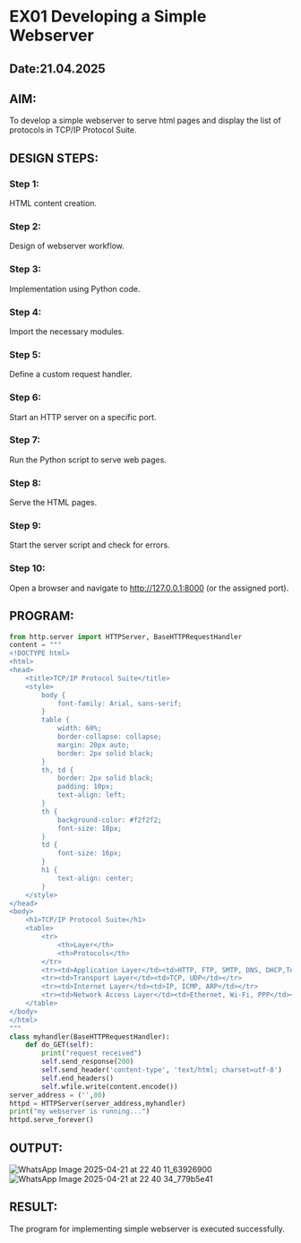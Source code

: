 # EX01 Developing a Simple Webserver
## Date:21.04.2025

## AIM:
To develop a simple webserver to serve html pages and display the list of protocols in TCP/IP Protocol Suite.

## DESIGN STEPS:
### Step 1: 
HTML content creation.

### Step 2:
Design of webserver workflow.

### Step 3:
Implementation using Python code.

### Step 4:
Import the necessary modules.

### Step 5:
Define a custom request handler.

### Step 6:
Start an HTTP server on a specific port.

### Step 7:
Run the Python script to serve web pages.

### Step 8:
Serve the HTML pages.

### Step 9:
Start the server script and check for errors.

### Step 10:
Open a browser and navigate to http://127.0.0.1:8000 (or the assigned port).

## PROGRAM:
```python
from http.server import HTTPServer, BaseHTTPRequestHandler
content = """
<!DOCTYPE html>
<html>
<head>
    <title>TCP/IP Protocol Suite</title>
    <style>
        body {
            font-family: Arial, sans-serif;
        }
        table {
            width: 60%;
            border-collapse: collapse;
            margin: 20px auto;
            border: 2px solid black;
        }
        th, td {
            border: 2px solid black;
            padding: 10px;
            text-align: left;
        }
        th {
            background-color: #f2f2f2;
            font-size: 18px;
        }
        td {
            font-size: 16px;
        }
        h1 {
            text-align: center;
        }
    </style>
</head>
<body>
    <h1>TCP/IP Protocol Suite</h1>
    <table>
        <tr>
            <th>Layer</th>
            <th>Protocols</th>
        </tr>
        <tr><td>Application Layer</td><td>HTTP, FTP, SMTP, DNS, DHCP,Telnet</td></tr>
        <tr><td>Transport Layer</td><td>TCP, UDP</td></tr>
        <tr><td>Internet Layer</td><td>IP, ICMP, ARP</td></tr>
        <tr><td>Network Access Layer</td><td>Ethernet, Wi-Fi, PPP</td></tr>
    </table>
</body>
</html>
"""
class myhandler(BaseHTTPRequestHandler):
    def do_GET(self):
        print("request received")
        self.send_response(200)
        self.send_header('content-type', 'text/html; charset=utf-8')
        self.end_headers()
        self.wfile.write(content.encode())
server_address = ('',80)
httpd = HTTPServer(server_address,myhandler)
print("my webserver is running...")
httpd.serve_forever()
```


## OUTPUT:
![WhatsApp Image 2025-04-21 at 22 40 11_63926900](https://github.com/user-attachments/assets/13aaae95-0640-453a-b0c4-5ed9c5eed9d9)
![WhatsApp Image 2025-04-21 at 22 40 34_779b5e41](https://github.com/user-attachments/assets/f9ee7c12-229b-4198-b3a3-98b7ac8b11a7)



## RESULT:
The program for implementing simple webserver is executed successfully.
